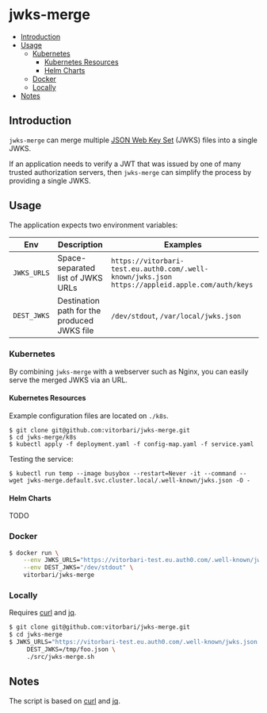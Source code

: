 # jwks-merge

- [Introduction](#introduction)
- [Usage](#usage)
  * [Kubernetes](#kubernetes)
    + [Kubernetes Resources](#kubernetes-resources)
    + [Helm Charts](#helm-charts)
  * [Docker](#docker)
  * [Locally](#locally)
- [Notes](#notes)

## Introduction

`jwks-merge` can merge multiple [JSON Web Key Set](https://datatracker.ietf.org/doc/html/rfc7517#section-5) (JWKS) files into a single JWKS.

If an application needs to verify a JWT that was issued by one of many trusted authorization servers, then `jwks-merge` can simplify the process by providing a single JWKS.

## Usage

The application expects two environment variables:

| Env         | Description                                 | Examples                                                                                        |
|-------------|---------------------------------------------|-------------------------------------------------------------------------------------------------|
| `JWKS_URLS` | Space-separated list of JWKS URLs           | `https://vitorbari-test.eu.auth0.com/.well-known/jwks.json https://appleid.apple.com/auth/keys` |
| `DEST_JWKS` | Destination path for the produced JWKS file | `/dev/stdout`, `/var/local/jwks.json`                                                           |

### Kubernetes

By combining `jwks-merge` with a webserver such as Nginx, you can easily serve the merged JWKS via an URL.

#### Kubernetes Resources

Example configuration files are located on `./k8s`.

```
$ git clone git@github.com:vitorbari/jwks-merge.git
$ cd jwks-merge/k8s
$ kubectl apply -f deployment.yaml -f config-map.yaml -f service.yaml
```

Testing the service:

`$ kubectl run temp --image busybox --restart=Never -it --command -- wget jwks-merge.default.svc.cluster.local/.well-known/jwks.json -O -`

#### Helm Charts

TODO

### Docker

```bash
$ docker run \
    --env JWKS_URLS="https://vitorbari-test.eu.auth0.com/.well-known/jwks.json https://appleid.apple.com/auth/keys" \
    --env DEST_JWKS="/dev/stdout" \
    vitorbari/jwks-merge
```

### Locally

Requires [curl](https://curl.se/) and [jq](https://stedolan.github.io/jq/).

```bash
$ git clone git@github.com:vitorbari/jwks-merge.git
$ cd jwks-merge
$ JWKS_URLS="https://vitorbari-test.eu.auth0.com/.well-known/jwks.json https://appleid.apple.com/auth/keys" \
     DEST_JWKS=/tmp/foo.json \
     ./src/jwks-merge.sh
```

## Notes

The script is based on [curl](https://curl.se/) and [jq](https://stedolan.github.io/jq/).
